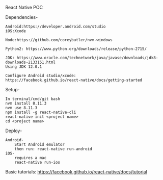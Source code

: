 React Native POC

Dependencies- 
	
	Android:https://developer.android.com/studio
	iOS:Xcode

	Node:https://github.com/coreybutler/nvm-windows

	Python2: https://www.python.org/downloads/release/python-2715/

	JDK: https://www.oracle.com/technetwork/java/javase/downloads/jdk8-downloads-2133151.html
	Using JDK 12.0.1

	Configure Android studio/xcode:
	https://facebook.github.io/react-native/docs/getting-started

Setup-

	In terminal/cmd/git bash
	nvm install 8.11.3
	nvm use 8.11.3
	npm install -g react-native-cli
	react-native init <project name>
	cd <project name>

Deploy-

	Android-
		Start Android emulator
		then run: react-native run-android
	iOS-
		requires a mac
		react-native run-ios
				
Basic tutorials: https://facebook.github.io/react-native/docs/tutorial
